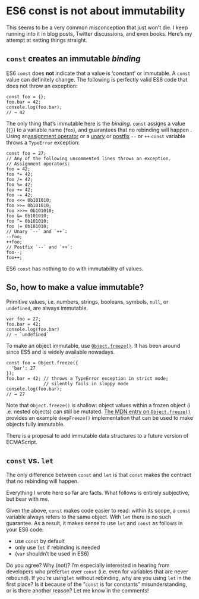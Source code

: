 # ES6 const is not about immutability

This seems to be a very common misconception that just won’t die. I keep
running into it in blog posts, Twitter discussions, and even books. Here’s my 
attempt at setting things straight.

## `const` creates an immutable *binding*

ES6 `const` does **not** indicate that a value is ‘constant’ or immutable. A 
`const` value can definitely change. The following is perfectly valid ES6 code
that does not throw an exception:

    const foo = {};
    foo.bar = 42;
    console.log(foo.bar);
    // → 42

The only thing that’s immutable here is the *binding*. `const` assigns a value
(`{}`) to a variable name (`foo`), and guarantees that no rebinding will happen
. Using an[assignment operator][1] or a [unary][2] or [postfix][3] `--` or `++`
`const` variable throws a `TypeError` exception:

    const foo = 27;
    // Any of the following uncommented lines throws an exception.
    // Assignment operators:
    foo = 42;
    foo *= 42;
    foo /= 42;
    foo %= 42;
    foo += 42;
    foo -= 42;
    foo <<= 0b101010;
    foo >>= 0b101010;
    foo >>>= 0b101010;
    foo &= 0b101010;
    foo ^= 0b101010;
    foo |= 0b101010;
    // Unary `--` and `++`:
    --foo;
    ++foo;
    // Postfix `--` and `++`:
    foo--;
    foo++;

ES6 `const` has nothing to do with immutability of values.

## So, how to make a value immutable?

Primitive values, i.e. numbers, strings, booleans, symbols, `null`, or 
`undefined`, are always immutable.

    var foo = 27;
    foo.bar = 42;
    console.log(foo.bar)
    // → `undefined`

To make an object immutable, use [`Object.freeze()`][4]. It has been around
since ES5 and is widely available nowadays.

    const foo = Object.freeze({
      'bar': 27
    });
    foo.bar = 42; // throws a TypeError exception in strict mode;
                  // silently fails in sloppy mode
    console.log(foo.bar);
    // → 27

Note that `Object.freeze()` is shallow: object values within a frozen object (i
.e. nested objects) can still be mutated.
[The MDN entry on `Object.freeze()`][4] provides an example `deepFreeze()`
implementation that can be used to make objects fully immutable.

There is a proposal to add immutable data structures to a future version of ECMAScript.

## `const` vs. `let`

The only difference between `const` and `let` is that `const` makes the
contract that no rebinding will happen.

Everything I wrote here so far are facts. What follows is entirely subjective,
but bear with me.

Given the above, `const` makes code easier to read: within its scope, a `const`
variable always refers to the same object. With `let` there is no such
guarantee. As a result, it makes sense to use `let` and `const` as follows in
your ES6 code:

*   use `const` by default
*   only use `let` if rebinding is needed
*   (`var` shouldn’t be used in ES6)

Do you agree? Why (not)? I’m especially interested in hearing from developers
who prefer`let` over `const` (i.e. even for variables that are never rebound).
If you’re using`let` without rebinding, why are you using `let` in the first
place? Is it because of the
“`const` is for constants” misunderstanding, or is there another reason? Let
me know in the comments!

 [1]: https://tc39.github.io/ecma262/#sec-assignment-operators
 [2]: https://tc39.github.io/ecma262/#sec-unary-operators
 [3]: https://tc39.github.io/ecma262/#sec-postfix-increment-operator

 [4]: https://developer.mozilla.org/en-US/docs/Web/JavaScript/Reference/Global_Objects/Object/freeze